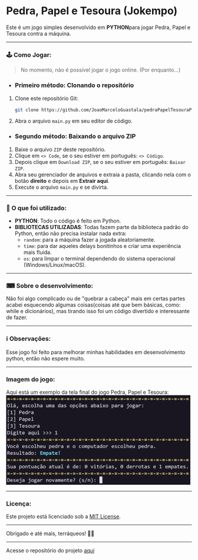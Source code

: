 # Pedra, Papel e Tesoura (Jokempo)
Este é um jogo simples desenvolvido em **PYTHON**para jogar Pedra, Papel e Tesoura contra a máquina.

---

### 🕹 Como Jogar:
> No momento, não é possível jogar o jogo online. (Por enquanto...)

- ### Primeiro método: Clonando o repositório

1. Clone este repositório Git:
    ```bash
    git clone https://github.com/JoaoMarceloGuastala/pedraPapelTesouraPython.git
    ```
2. Abra o arquivo `main.py` em seu editor de código.

- ### Segundo método: Baixando o arquivo ZIP

1. Baixe o arquivo `ZIP` deste repositório.
2. Clique em `<> Code`, se o seu estiver em português: `<> Código`.
3. Depois clique em `Download ZIP`, se o seu estiver em português: `Baixar ZIP`.
4. Abra seu gerenciador de arquivos e extraia a pasta, clicando nela com o botão **direito** e depois em **Extrair aqui**.
5. Execute o arquivo `main.py` e se divirta.

---

### 🔬 O que foi utilizado:    
- **PYTHON**: Todo o código é feito em Python.
- **BIBLIOTECAS UTILIZADAS**: Todas fazem parte da biblioteca padrão do Python, então não precisa instalar nada extra:
    - `random`: para a máquina fazer a jogada aleatoriamente.
    - `time`: para dar aqueles delays bonitinhos e criar uma experiência mais fluida.
    - `os`: para limpar o terminal dependendo do sistema operacional (Windows/Linux/macOS).

---

### ⌨ Sobre o desenvolvimento: 
Não foi algo complicado ou de "quebrar a cabeça" mais em certas partes acabei esquecendo algumas coisas(coisas até que bem básicas, como: while e dicionários), mas tirando isso foi um código divertido e interessante de fazer. 

---

### ℹ Observações:    
Esse jogo foi feito para melhorar minhas habilidades em desenvolvimento python, então não espere muito.

---

### Imagem do jogo:
Aqui está um exemplo da tela final do jogo Pedra, Papel e Tesoura: <img src="img/imagemExemplo.png" width="500" alt="Exemplo da tela do jogo">

---

### Licença:
Este projeto está licenciado sob a [MIT License](https://opensource.org/licenses/MIT).

---

Obrigado e até mais, terráqueos! 🖖🏻

---
Acesse o repositório do projeto [aqui](https://github.com/JoaoMarceloGuastala/pedraPapelTesouraPython.git)
